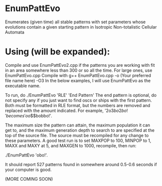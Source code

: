 # EnumPattEvo
Enumerates (given time) all stable patterns with set parameters whose evolutions contain a given starting pattern in Isotropic Non-totalistic Cellular Automata

# Using (will be expanded):
Compile and use EnumPattEvo2.cpp if the patterns you are working with fit 
in an area somewhere less than 300 or so all the time. For large ones, use EnumPattEvo.cpp
Compile with g++ EnumPattEvo.cpp -o (Your preferred file name here) -O3
In the below examples, I will use EnumPattEvo as the executable name.

To run, do ./EnumPattEvo 'RLE' 'End Pattern' The end pattern is optional, do not specify any if you just want to find oscs or ships with the first pattern. Both must be formatted in RLE format, but the numbers are removed and replaced with the amount indicated. For example, '2o3$bo2bo!' becomes 'oo$$$bobbo!'.

The maximum size the pattern can attain, the maximum population it can get to, and the maximum generation depth to search to are specified at the top of the source file.
The source must be recompiled for any change to these parameters. A good test run is to set MAXPOP to 100, MINPOP to 1, MAXX and MAXY at 5, and MAXGEN to 1000, recompile, then run: 

./EnumPattEvo 'obo!'.

It should report 527 patterns found in somewhere around 0.5-0.6 seconds if your computer is good.

(MORE COMING SOON)
